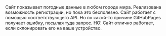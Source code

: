 Сайт показывает погодные данные в любом городе мира. Реализована возможность регистрации, но пока это бесполезно. Сайт работает с помощью соответствующего API. Но по какой-то причине GitHubPages получает ошибку, посылая туда запрос. НО! Сайт отлично работает, если склонировать его на ваше устройство.
